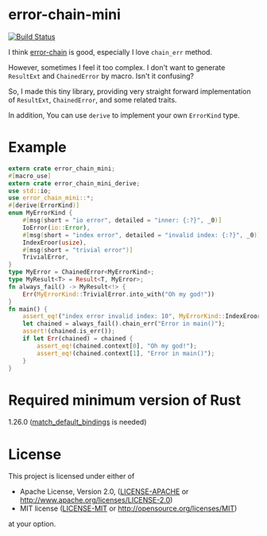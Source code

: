 # error-chain-mini
[![Build Status](https://travis-ci.org/kngwyu/error-chain-mini.svg?branch=master)](https://travis-ci.org/kngwyu/error-chain-mini)


I think [error-chain](https://github.com/rust-lang-nursery/error-chain) is good, especially I love `chain_err` method.

However, sometimes I feel it too complex.
I don't want to generate `ResultExt` and `ChainedError` by macro. Isn't it confusing?

So, I made this tiny library, providing very straight forward implementation of
`ResultExt`, `ChainedError`, and some related traits.

In addition, You can use `derive` to implement your own `ErrorKind` type.

# Example
```rust
extern crate error_chain_mini;
#[macro_use]
extern crate error_chain_mini_derive;
use std::io;
use error_chain_mini::*;
#[derive(ErrorKind)]
enum MyErrorKind {
    #[msg(short = "io error", detailed = "inner: {:?}", _0)]
    IoError(io::Error),
    #[msg(short = "index error", detailed = "invalid index: {:?}", _0)]
    IndexEroor(usize),
    #[msg(short = "trivial error")]
    TrivialError,
}
type MyError = ChainedError<MyErrorKind>;
type MyResult<T> = Result<T, MyError>;
fn always_fail() -> MyResult<!> {
    Err(MyErrorKind::TrivialError.into_with("Oh my god!"))
}
fn main() {
    assert_eq!("index error invalid index: 10", MyErrorKind::IndexEroor(10).full());
    let chained = always_fail().chain_err("Error in main()");
    assert!(chained.is_err());
    if let Err(chained) = chained {
        assert_eq!(chained.context[0], "Oh my god!");
        assert_eq!(chained.context[1], "Error in main()");
    }
}
```

# Required minimum version of Rust

1.26.0 ([match_default_bindings](https://github.com/rust-lang/rust/issues/42640) is needed)

# License

This project is licensed under either of

 * Apache License, Version 2.0, ([LICENSE-APACHE](LICENSE-APACHE) or
   http://www.apache.org/licenses/LICENSE-2.0)
 * MIT license ([LICENSE-MIT](LICENSE-MIT) or
   http://opensource.org/licenses/MIT)

at your option.

